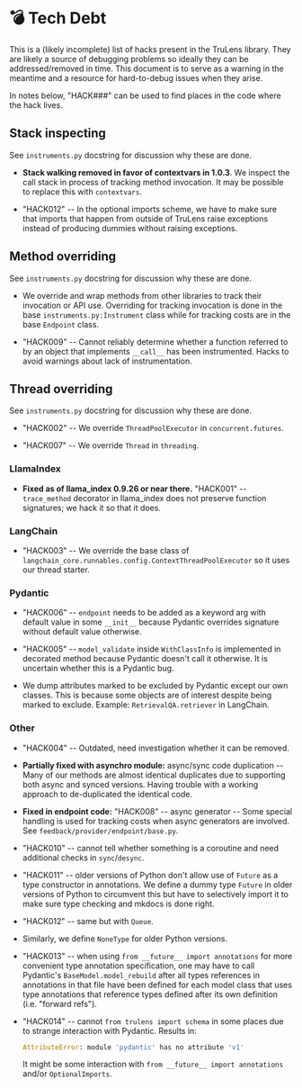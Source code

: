 # 💣 Tech Debt

This is a (likely incomplete) list of hacks present in the TruLens library.
They are likely a source of debugging problems so ideally they can be
addressed/removed in time. This document is to serve as a warning in the
meantime and a resource for hard-to-debug issues when they arise.

In notes below, "HACK###" can be used to find places in the code where the hack
lives.

## Stack inspecting

See `instruments.py` docstring for discussion why these are done.

- __Stack walking removed in favor of contextvars in 1.0.3__. We inspect the
  call stack in process of tracking method invocation. It may be possible to
  replace this with `contextvars`.

- "HACK012" -- In the optional imports scheme, we have to make sure that imports
  that happen from outside of TruLens raise exceptions instead of
  producing dummies without raising exceptions.

## Method overriding

See `instruments.py` docstring for discussion why these are done.

- We override and wrap methods from other libraries to track their invocation or
  API use. Overriding for tracking invocation is done in the base
  `instruments.py:Instrument` class while for tracking costs are in the base
  `Endpoint` class.

- "HACK009" -- Cannot reliably determine whether a function referred to by an
  object that implements `__call__` has been instrumented. Hacks to avoid
  warnings about lack of instrumentation.

## Thread overriding

See `instruments.py` docstring for discussion why these are done.

- "HACK002" -- We override `ThreadPoolExecutor` in `concurrent.futures`.

- "HACK007" -- We override `Thread` in `threading`.

### LlamaIndex

- __Fixed as of llama_index 0.9.26 or near there.__ "HACK001" -- `trace_method`
  decorator in llama_index does not preserve function signatures; we hack it so
  that it does.

### LangChain

- "HACK003" -- We override the base class of
  `langchain_core.runnables.config.ContextThreadPoolExecutor` so it uses our
  thread starter.

### Pydantic

- "HACK006" -- `endpoint` needs to be added as a keyword arg with default value
  in some `__init__` because Pydantic overrides signature without default value
  otherwise.

- "HACK005" -- `model_validate` inside `WithClassInfo` is implemented in
  decorated method because Pydantic doesn't call it otherwise. It is uncertain
  whether this is a Pydantic bug.

- We dump attributes marked to be excluded by Pydantic except our own classes.
  This is because some objects are of interest despite being marked to exclude.
  Example: `RetrievalQA.retriever` in LangChain.

### Other

- "HACK004" -- Outdated, need investigation whether it can be removed.

- __Partially fixed with asynchro module:__ async/sync code duplication -- Many
  of our methods are almost identical duplicates due to supporting both async
  and synced versions. Having trouble with a working approach to de-duplicated
  the identical code.

- __Fixed in endpoint code:__ "HACK008" -- async generator -- Some special
  handling is used for tracking costs when async generators are involved. See
  `feedback/provider/endpoint/base.py`.

- "HACK010" -- cannot tell whether something is a coroutine and need additional
  checks in `sync`/`desync`.

- "HACK011" -- older versions of Python don't allow use of `Future` as a type constructor
  in annotations. We define a dummy type `Future` in older versions of Python to
  circumvent this but have to selectively import it to make sure type checking
  and mkdocs is done right.

- "HACK012" -- same but with `Queue`.

- Similarly, we define `NoneType` for older Python versions.

- "HACK013" -- when using `from __future__ import annotations` for more
  convenient type annotation specification, one may have to call Pydantic's
  `BaseModel.model_rebuild` after all types references in annotations in that file
  have been defined for each model class that uses type annotations that
  reference types defined after its own definition (i.e. "forward refs").

- "HACK014" -- cannot `from trulens import schema` in some places due to
  strange interaction with Pydantic. Results in:

    ```python
    AttributeError: module 'pydantic' has no attribute 'v1'
    ```

    It might be some interaction with `from __future__ import annotations` and/or
    `OptionalImports`.
